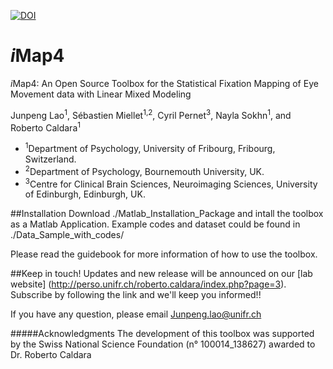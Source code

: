 [![DOI](https://zenodo.org/badge/18909/iBMLab/iMap4.svg)](https://zenodo.org/badge/latestdoi/18909/iBMLab/iMap4)

# *i*Map4


*i*Map4: An Open Source Toolbox for the Statistical Fixation Mapping of Eye Movement data with Linear Mixed Modeling

Junpeng Lao<sup>1</sup>, Sébastien Miellet<sup>1,2</sup>, Cyril Pernet<sup>3</sup>, Nayla Sokhn<sup>1</sup>, and Roberto Caldara<sup>1</sup>

- <sup>1</sup>Department of Psychology, University of Fribourg, Fribourg, Switzerland.
- <sup>2</sup>Department of Psychology, Bournemouth University, UK.
- <sup>3</sup>Centre for Clinical Brain Sciences, Neuroimaging Sciences, University of Edinburgh, Edinburgh, UK.

##Installation 
Download ./Matlab_Installation_Package and intall the toolbox as a Matlab Application. 
Example codes and dataset could be found in ./Data_Sample_with_codes/

Please read the guidebook for more information of how to use the toolbox.

##Keep in touch!
Updates and new release will be announced on our [lab website] (http://perso.unifr.ch/roberto.caldara/index.php?page=3).
Subscribe by following the link and we'll keep you informed!! 

If you have any question, please email Junpeng.lao@unifr.ch


#####Acknowledgments
The development of this toolbox was supported by the Swiss National Science Foundation (n° 100014_138627) awarded to Dr. Roberto Caldara
